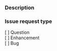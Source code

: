 ### Description
<!-- 
    Required
    Add detailed description of what you are reporting.
    Good example: https://os.mbed.com/docs/latest/reference/workflow.html
    Things to consider sharing:
    - What target does this relate to?
    - What toolchain are you using?
    - What is the SHA of Mbed OS (git log -n1 --oneline)?
    - Steps to reproduce. (Did you publish code or a test case that exhibits the problem?)
-->


### Issue request type
<!-- 
    Required
    Please add only one X to one of the following types. Do not fill multiple types. (Split the issue otherwise.)
    Please note this is not a GitHub task list; indenting the boxes or changing the format to add a '.' or '*' in front
    of them changes the meaning incorrectly. The only changes to make are to add a description under the
    description heading and to add an 'x' to the correct box.

    [X] Question
    [ ] Enhancement 
    [ ] Bug 
-->

[ ] Question  
[ ] Enhancement  
[ ] Bug  

